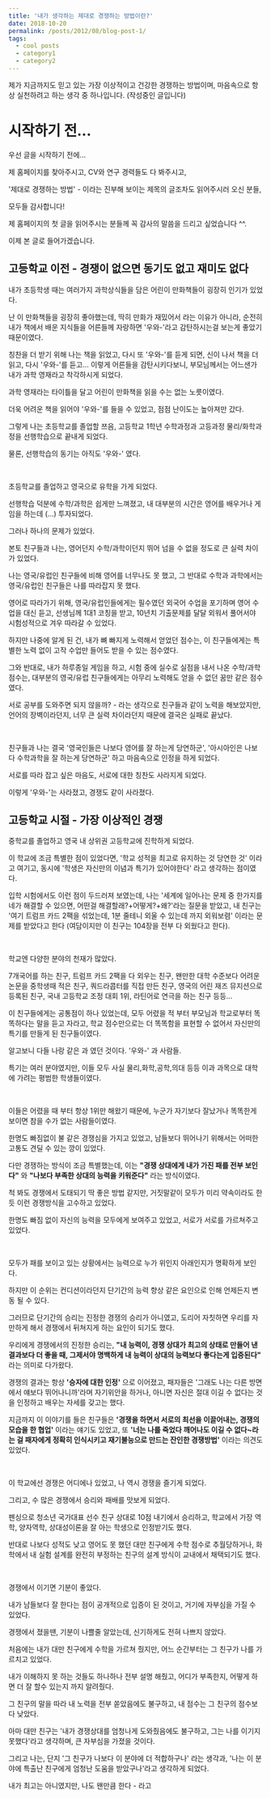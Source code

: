 ```yaml
---
title: '내가 생각하는 제대로 경쟁하는 방법이란?'
date: 2018-10-20
permalink: /posts/2012/08/blog-post-1/
tags:
  - cool posts
  - category1
  - category2
---
```


제가 지금까지도 믿고 있는 가장 이상적이고 건강한 경쟁하는 방법이며, 마음속으로 항상 실천하려고 하는 생각 중 하나입니다. (작성중인 글입니다)

시작하기 전...
======

우선 글을 시작하기 전에... 

제 홈페이지를 찾아주시고, CV와 연구 경력들도 다 봐주시고,

'제대로 경쟁하는 방법' - 이라는 진부해 보이는 제목의 글조차도 읽어주시러 오신 분들,

모두들 감사합니다!

제 홈페이지의 첫 글을 읽어주시는 분들께 꼭 감사의 말씀을 드리고 싶었습니다 ^^.


이제 본 글로 들어가겠습니다.

고등학교 이전 - 경쟁이 없으면 동기도 없고 재미도 없다
------

내가 초등학생 때는 여러가지 과학상식들을 담은 어린이 만화책들이 굉장히 인기가 있었다. 

난 이 만화책들을 굉장히 좋아했는데, 딱히 만화가 재밌어서 라는 이유가 아니라, 순전히 내가 책에서 배운 지식들을 어른들께 자랑하면 '우와-'라고 감탄하시는걸 보는게 좋았기 때문이였다. 

칭찬을 더 받기 위해 나는 책을 읽었고, 다시 또 '우와-'를 듣게 되면, 신이 나서 책을 더 읽고, 다시 '우와-'를 듣고... 이렇게 어른들을 감탄시키다보니, 부모님께서는 어느샌가 내가 과학 영재라고 착각하시게 되었다. 

과학 영재라는 타이틀을 달고 어린이 만화책을 읽을 수는 없는 노릇이였다.

더욱 어려운 책을 읽어야 '우와-'를 들을 수 있었고, 점점 난이도는 높아져만 갔다.

그렇게 나는 초등학교를 졸업할 쯔음, 고등학교 1학년 수학과정과 고등과정 물리/화학과정을 선행학습으로 끝내게 되었다. 

물론, 선행학습의 동기는 아직도 '우와-' 였다.

<br/>

초등학교를 졸업하고 영국으로 유학을 가게 되었다. 

선행학습 덕분에 수학/과학은 쉽게만 느껴졌고, 내 대부분의 시간은 영어를 배우거나 게임을 하는데 (...) 투자되었다. 

그러나 하나의 문제가 있었다. 

본토 친구들과 나는, 영어던지 수학/과학이던지 뛰어 넘을 수 없을 정도로 큰 실력 차이가 있었다. 

나는 영국/유럽인 친구들에 비해 영어를 너무나도 못 했고, 그 반대로 수학과 과학에서는 영국/유럽인 친구들은 나를 따라잡지 못 했다. 

영어로 따라가기 위해, 영국/유럽인들에게는 필수였던 외국어 수업을 포기하며 영어 수업을 대신 듣고, 선생님께 1대1 코칭을 받고, 10년치 기출문제를 달달 외워서 풀어서야 시험성적으로 겨우 따라갈 수 있었다. 

하지만 나중에 알게 된 건, 내가 뼈 빠지게 노력해서 얻었던 점수는, 이 친구들에게는 특별한 노력 없이 고작 수업만 들어도 받을 수 있는 점수였다. 

그와 반대로, 내가 하루종일 게임을 하고, 시험 중에 실수로 실점을 내서 나온 수학/과학 점수는, 대부분의 영국/유럽 친구들에게는 아무리 노력해도 얻을 수 없던 꿈만 같은 점수였다. 

서로 공부를 도와주면 되지 않을까? - 라는 생각으로 친구들과 같이 노력을 해보았지만, 언어의 장벽이라던지, 너무 큰 실력 차이라던지 때문에 결국은 실패로 끝났다. 

<br/>

친구들과 나는 결국 '영국인들은 나보다 영어를 잘 하는게 당연하군', '아시아인은 나보다 수학과학을 잘 하는게 당연하군' 하고 마음속으로 인정을 하게 되었다.

서로를 따라 잡고 싶은 마음도, 서로에 대한 칭찬도 사라지게 되었다. 

이렇게 '우와-'는 사라졌고, 경쟁도 같이 사라졌다.

고등학교 시절 - 가장 이상적인 경쟁
------

중학교를 졸업하고 영국 내 상위권 고등학교에 진학하게 되었다. 

이 학교에 조금 특별한 점이 있었다면, '학교 성적을 최고로 유지하는 것 당연한 것' 이라고 여기고, 동시에 '학생은 자신만의 이념과 특기가 있어야한다' 라고 생각하는 점이였다. 

입학 시험에서도 이런 점이 두드러져 보였는데, 나는 '세계에 일어나는 문제 중 한가지를 네가 해결할 수 있으면, 어떤걸 해결할래?+어떻게?+왜?'라는 질문을 받았고, 내 친구는 '여기 트럼프 카드 2팩을 섞었는데, 1분 줄테니 외울 수 있는데 까지 외워보렴' 이라는 문제를 받았다고 한다 (여담이지만 이 친구는 104장을 전부 다 외웠다고 한다).

<br/>

학교엔 다양한 분야의 천재가 많았다. 

7개국어를 하는 친구, 트럼프 카드 2팩을 다 외우는 친구, 왠만한 대학 수준보다 어려운 논문을 중학생때 적은 친구, 쿼드라콥터를 직접 만든 친구, 영국의 어린 재즈 뮤지션으로 등록된 친구, 국내 고등학교 조정 대회 1위, 라틴어로 연극을 하는 친구 등등... 

이 친구들에게는 공통점이 하나 있었는데, 모두 어렸을 적 부터 부모님과 학교로부터 똑똑하다는 말을 듣고 자라고, 학교 점수만으로는 더 똑똑함을 표현할 수 없어서 자신만의 특기를 만들게 된 친구들이였다.

알고보니 다들 나랑 같은 과 였던 것이다. '우와-' 과 사람들.

특기는 여러 분야였지만, 이들 모두 사실 물리,화학,공학,의대 등등 이과 과목으로 대학에 가려는 평범한 학생들이였다.

<br/>

이들은 어렸을 때 부터 항상 1위만 해왔기 때문에, 누군가 자기보다 잘났거나 똑똑한게 보이면 참을 수가 없는 사람들이였다. 

한명도 빠짐없이 불 같은 경쟁심을 가지고 있었고, 남들보다 뛰어나기 위해서는 어떠한 고통도 견딜 수 있는 깡이 있었다. 

다만 경쟁하는 방식이 조금 특별했는데, 이는 **"경쟁 상대에게 내가 가진 패를 전부 보인다"** 와 **"나보다 부족한 상대의 능력을 키워준다"** 라는 방식이였다. 

척 봐도 경쟁에서 도태되기 딱 좋은 방법 같지만, 거짓말같이 모두가 미리 약속이라도 한 듯 이런 경쟁방식을 고수하고 있었다. 

한명도 빠짐 없이 자신의 능력을 모두에게 보여주고 있었고, 서로가 서로를 가르쳐주고 있었다.

<br/>

모두가 패를 보이고 있는 상황에서는 능력으로 누가 위인지 아래인지가 명확하게 보인다. 

하지만 이 순위는 컨디션이라던지 단기간의 능력 향상 같은 요인으로 인해 언제든지 변동 될 수 있다. 

그러므로 단기간의 승리는 진정한 경쟁의 승리가 아니였고, 도리어 자칫하면 우리를 자만하게 해서 경쟁에서 뒤쳐지게 하는 요인이 되기도 했다. 

우리에게 경쟁에서의 진정한 승리는, **"내 능력이, 경쟁 상대가 최고의 상태로 만들어 낸 결과보다 더 좋을 때, 그제서야 명백하게 내 능력이 상대의 능력보다 좋다는게 입증된다"** 라는 의미로 다가왔다. 

경쟁의 결과는 항상 **'승자에 대한 인정'** 으로 이어졌고, 패자들은 '그래도 나는 다른 방면에서 얘보다 뛰어나니까'라며 자기위안을 하거나, 아니면 자신은 절대 이길 수 없다는 것을 인정하고 배우는 자세를 갖고는 했다.

지금까지 이 이야기를 들은 친구들은 **'경쟁을 하면서 서로의 최선을 이끌어내는, 경쟁의 모습을 한 협업'** 이라는 얘기도 있었고, 또 **'너는 나를 죽었다 깨어나도 이길 수 없다~라는 걸 패자에게 정확히 인식시키고 재기불능으로 만드는 잔인한 경쟁방법'** 이라는 의견도 있었다.

<br/>

이 학교에선 경쟁은 어디에나 있었고, 나 역시 경쟁을 즐기게 되었다.

그리고, 수 많은 경쟁에서 승리와 패배를 맛보게 되었다.

펜싱으로 청소년 국가대표 선수 친구 상대로 10점 내기에서 승리하고, 학교에서 가장 역학, 양자역학, 상대성이론을 잘 아는 학생으로 인정받기도 했다.

반대로 나보다 성적도 낮고 영어도 못 했던 대만 친구에게 수학 점수로 추월당하거나, 화학에서 내 실험 설계를 완전히 부정하는 친구의 설계 방식이 교내에서 채택되기도 했다.

<br/>

경쟁에서 이기면 기분이 좋았다.

내가 남들보다 잘 한다는 점이 공개적으로 입증이 된 것이고, 거기에 자부심을 가질 수 있었다.

경쟁에서 졌을땐, 기분이 나쁠줄 알았는데, 신기하게도 전혀 나쁘지 않았다.

처음에는 내가 대만 친구에게 수학을 가르쳐 줬지만, 어느 순간부터는 그 친구가 나를 가르치고 있었다.

내가 이해하지 못 하는 것들도 하나하나 전부 설명 해줬고, 어디가 부족한지, 어떻게 하면 더 잘 할수 있는지 까지 알려줬다.

그 친구의 말을 따라 내 노력을 전부 쏟았음에도 불구하고, 내 점수는 그 친구의 점수보다 낮았다.

아마 대만 친구는 '내가 경쟁상대를 엄청나게 도와줬음에도 불구하고, 그는 나를 이기지 못했다'라고 생각하며, 큰 자부심을 가졌을 것이다.

그리고 나는, 단지 '그 친구가 나보다 이 분야에 더 적합하구나' 라는 생각과, '나는 이 분야에 특출난 친구에게 엄청난 도움을 받았구나'라고 생각하게 되었다.

내가 최고는 아니였지만, 나도 왠만큼 한다 - 라고 
 
